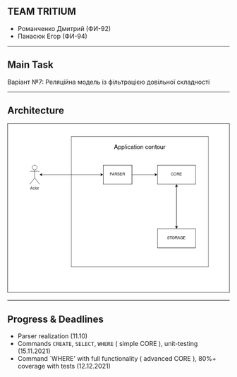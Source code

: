 ## TEAM TRITIUM
* Романченко Дмитрий (ФИ-92)
* Панасюк Егор (ФИ-94)

--------------------------
## Main Task
Варіант №7: Реляційна модель із фільтрацією довільної складності

--------------------------
## Architecture
![architecture diagram](./Architecture.png)

--------------------------
## Progress & Deadlines
* Parser realization (11.10)
* Commands `CREATE`, `SELECT`, `WHERE` ( simple CORE ), unit-testing  (15.11.2021)
* Command `WHERE' with full functionality ( advanced CORE ), 80%+ coverage with tests (12.12.2021)
